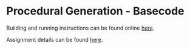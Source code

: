 
Procedural Generation - Basecode
================================

Building and running instructions can be found online [here][opengl-build-instructions].

Assignment details can be found [here][assignment-details].

[opengl-build-instructions]: https://iondune.github.io/csc471/references/opengl-build
[assignment-details]: https://iondune.github.io/csc476/assignments/workshop05

